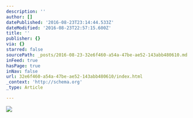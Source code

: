 ```yaml
---
description: ''
author: []
datePublished: '2016-08-23T23:14:44.533Z'
dateModified: '2016-08-23T22:57:15.600Z'
title: ''
publisher: {}
via: {}
starred: false
sourcePath: _posts/2016-08-23-32e6f460-a54a-47be-ae52-143abb480610.md
inFeed: true
hasPage: true
inNav: false
url: 32e6f460-a54a-47be-ae52-143abb480610/index.html
_context: 'http://schema.org'
_type: Article

---
```

![](https://the-grid-user-content.s3-us-west-2.amazonaws.com/da9b4f17-4285-4606-9ecb-a32cfd6e16a0.jpg)